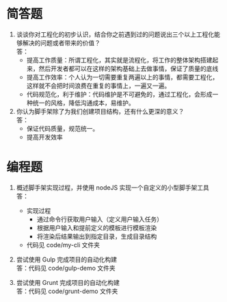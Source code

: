 # 简答题

1. 谈谈你对工程化的初步认识，结合你之前遇到过的问题说出三个以上工程化能够解决的问题或者带来的价值？<br>
   答： 
   - 提高工作质量：所谓工程化，其实就是流程化，将工作的整体架构搭建起来，然后开发者都可以在这样的架构基础上去做事情，保证了质量的底线 
   - 提高工作效率：个人认为一切需要重复两遍以上的事情，都需要工程化，这样就不会把时间浪费在重复的事情上，一遍又一遍。 
   - 代码规范化，利于维护：代码维护是不可避免的，通过工程化，会形成一种统一的风格，降低沟通成本，易维护。
2. 你认为脚手架除了为我们创建项目结构，还有什么更深的意义？<br>
   答： 
   - 保证代码质量，规范统一。 
   - 提高开发效率

# 编程题

1. 概述脚手架实现过程，并使用 nodeJS 实现一个自定义的小型脚手架工具<br>
答：
    - 实现过程
        - 通过命令行获取用户输入（定义用户输入任务）
        - 根据用户输入和提前定义的模板进行模板渲染
        - 将渲染后结果输出到指定目录，生成目录结构
    - 代码见 code/my-cli 文件夹

2. 尝试使用 Gulp 完成项目的自动化构建<br>
   答：代码见 code/gulp-demo 文件夹
3. 尝试使用 Grunt 完成项目的自动化构建<br>
   答：代码见 code/grunt-demo 文件夹

